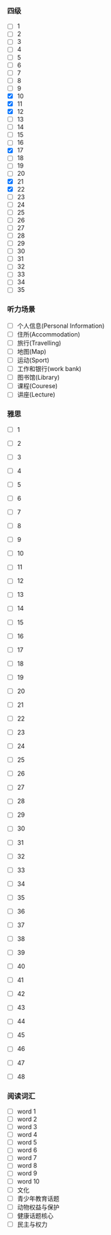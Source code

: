 ### 四级

- [ ] 1
- [ ] 2
- [ ] 3
- [ ] 4
- [ ] 5
- [ ] 6
- [ ] 7
- [ ] 8
- [ ] 9
- [x] 10
- [x] 11
- [x] 12
- [ ] 13
- [ ] 14
- [ ] 15
- [ ] 16
- [x] 17
- [ ] 18
- [ ] 19
- [ ] 20
- [x] 21
- [x] 22
- [ ] 23
- [ ] 24
- [ ] 25
- [ ] 26
- [ ] 27
- [ ] 28
- [ ] 29
- [ ] 30
- [ ] 31
- [ ] 32
- [ ] 33
- [ ] 34
- [ ] 35

### 听力场景

- [ ] 个人信息(Personal Information)
- [ ] 住所(Accommodation)
- [ ] 旅行(Travelling)
- [ ] 地图(Map)
- [ ] 运动(Sport)
- [ ] 工作和银行(work bank)
- [ ] 图书馆(Library)
- [ ] 课程(Courese)
- [ ] 讲座(Lecture)

### 雅思



- [ ] 1
- [ ] 2
- [ ] 3
- [ ] 4
- [ ] 5
- [ ] 6
- [ ] 7
- [ ] 8
- [ ] 9
- [ ] 10
- [ ] 11
- [ ] 12
- [ ] 13
- [ ] 14
- [ ] 15
- [ ] 16
- [ ] 17
- [ ] 18
- [ ] 19
- [ ] 20
- [ ] 21
- [ ] 22
- [ ] 23
- [ ] 24
- [ ] 25
- [ ] 26
- [ ] 27
- [ ] 28
- [ ] 29
- [ ] 30
- [ ] 31
- [ ] 32
- [ ] 33
- [ ] 34
- [ ] 35
- [ ] 36
- [ ] 37
- [ ] 38
- [ ] 39
- [ ] 40
- [ ] 41
- [ ] 42
- [ ] 43
- [ ] 44
- [ ] 45
- [ ] 46
- [ ] 47
- [ ] 48

  

### 阅读词汇

- [ ] word 1
- [ ] word 2
- [ ] word 3
- [ ] word 4
- [ ] word 5
- [ ] word 6
- [ ] word 7
- [ ] word 8
- [ ] word 9
- [ ] word 10
- [ ] 文化
- [ ] 青少年教育话题
- [ ] 动物权益与保护
- [ ] 健康话题核心
- [ ] 民主与权力